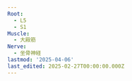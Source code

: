 ```yaml
---
Root:
  - L5
  - S1
Muscle:
  - 大殿筋
Nerve:
  - 坐骨神経
lastmod: '2025-04-06'
last_edited: 2025-02-27T00:00:00.000Z
---
```




